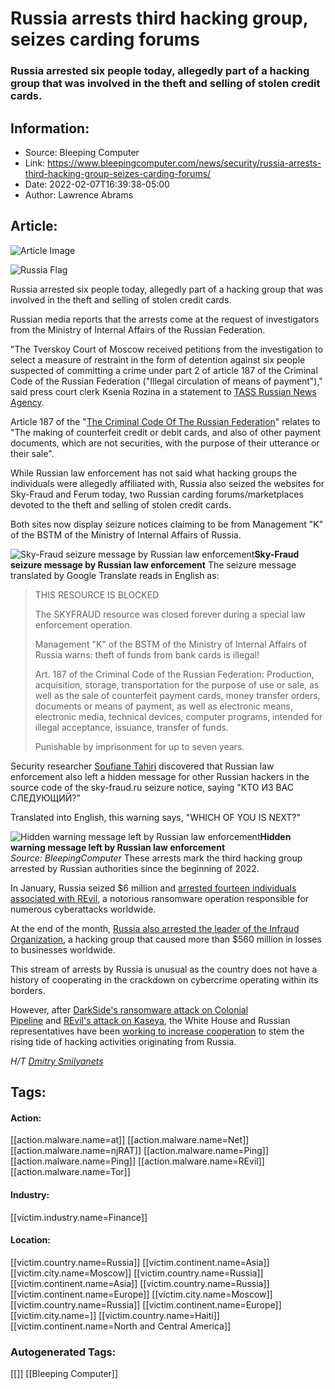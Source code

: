 # Russia arrests third hacking group, seizes carding forums
### Russia arrested six people today, allegedly part of a hacking group that was involved in the theft and selling of stolen credit cards.

## Information:
+ Source: Bleeping Computer
+ Link: https://www.bleepingcomputer.com/news/security/russia-arrests-third-hacking-group-seizes-carding-forums/
+ Date: 2022-02-07T16:39:38-05:00
+ Author: Lawrence Abrams


## Article:
![Article Image](https://www.bleepstatic.com/content/hl-images/2021/05/07/Russian-flag-headpic.jpg)

![Russia Flag](https://www.bleepstatic.com/content/hl-images/2021/05/07/Russian-flag-headpic.jpg)


Russia arrested six people today, allegedly part of a hacking group that was involved in the theft and selling of stolen credit cards.


Russian media reports that the arrests come at the request of investigators from the Ministry of Internal Affairs of the Russian Federation.


"The Tverskoy Court of Moscow received petitions from the investigation to select a measure of restraint in the form of detention against six people suspected of committing a crime under part 2 of article 187 of the Criminal Code of the Russian Federation ("Illegal circulation of means of payment")," said press court clerk Ksenia Rozina in a statement to [TASS Russian News Agency](https://tass.ru/obschestvo/13637797).


Article 187 of the "[The Criminal Code Of The Russian Federation](http://www.wipo.int/edocs/lexdocs/laws/en/ru/ru080en.pdf)" relates to "The making of counterfeit credit or debit cards, and also of other payment documents, which are not securities, with the purpose of their utterance or their sale".


While Russian law enforcement has not said what hacking groups the individuals were allegedly affiliated with, Russia also seized the websites for Sky-Fraud and Ferum today, two Russian carding forums/marketplaces devoted to the theft and selling of stolen credit cards.


Both sites now display seizure notices claiming to be from Management "K" of the BSTM of the Ministry of Internal Affairs of Russia.



![Sky-Fraud seizure message by Russian law enforcement](https://www.bleepstatic.com/images/news/security/l/law-enforcement/russia/sky-fraud-ferum/sky-fraud-seizure-notice.jpg)**Sky-Fraud seizure message by Russian law enforcement**
The seizure message translated by Google Translate reads in English as:



> 
> THIS RESOURCE IS BLOCKED
> 
> 
> The SKYFRAUD resource was closed forever during a special law enforcement operation.
> 
> 
> Management "K" of the BSTM of the Ministry of Internal Affairs of Russia warns: theft of funds from bank cards is illegal!
> 
> 
> Art. 187 of the Criminal Code of the Russian Federation: Production, acquisition, storage, transportation for the purpose of use or sale, as well as the sale of counterfeit payment cards, money transfer orders, documents or means of payment, as well as electronic means, electronic media, technical devices, computer programs, intended for illegal acceptance, issuance, transfer of funds.
> 
> 
> Punishable by imprisonment for up to seven years.
> 
> 
> 


Security researcher [Soufiane Tahiri](https://twitter.com/S0ufi4n3) discovered that Russian law enforcement also left a hidden message for other Russian hackers in the source code of the sky-fraud.ru seizure notice, saying "КТО ИЗ ВАС СЛЕДУЮЩИЙ?"


Translated into English, this warning says, "WHICH OF YOU IS NEXT?"



![Hidden warning message left by Russian law enforcement](https://www.bleepstatic.com/images/news/security/l/law-enforcement/russia/sky-fraud-ferum/easter-egg.jpg)**Hidden warning message left by Russian law enforcement**  
*Source: BleepingComputer*
These arrests mark the third hacking group arrested by Russian authorities since the beginning of 2022.


In January, Russia seized $6 million and [arrested fourteen individuals associated with REvil](https://www.bleepingcomputer.com/news/security/russia-arrests-revil-ransomware-gang-members-seize-66-million/), a notorious ransomware operation responsible for numerous cyberattacks worldwide.


At the end of the month, [Russia also arrested the leader of the Infraud Organization](https://www.bleepingcomputer.com/news/security/russia-arrests-leader-of-infraud-organization-hacker-group/), a hacking group that caused more than $560 million in losses to businesses worldwide.


This stream of arrests by Russia is unusual as the country does not have a history of cooperating in the crackdown on cybercrime operating within its borders.


However, after [DarkSide's ransomware attack on Colonial Pipeline](https://www.bleepingcomputer.com/news/security/largest-us-pipeline-shuts-down-operations-after-ransomware-attack/) and [REvil's attack on Kaseya](https://www.bleepingcomputer.com/news/security/kaseya-roughly-1-500-businesses-hit-by-revil-ransomware-attack/), the White House and Russian representatives have been [working to increase cooperation](https://www.bleepingcomputer.com/news/security/biden-asks-putin-to-crack-down-on-russian-based-ransomware-gangs/) to stem the rising tide of hacking activities originating from Russia.


*H/T [Dmitry Smilyanets](https://twitter.com/ddd1ms)*





## Tags:

#### Action:
[[action.malware.name=at]] [[action.malware.name=Net]] [[action.malware.name=njRAT]] [[action.malware.name=Ping]] [[action.malware.name=Ping]] [[action.malware.name=REvil]] [[action.malware.name=Tor]]

#### Industry:
[[victim.industry.name=Finance]]

#### Location:
[[victim.country.name=Russia]] [[victim.continent.name=Asia]] [[victim.city.name=Moscow]] [[victim.country.name=Russia]] [[victim.continent.name=Asia]] [[victim.country.name=Russia]] [[victim.continent.name=Europe]] [[victim.city.name=Moscow]] [[victim.country.name=Russia]] [[victim.continent.name=Europe]] [[victim.city.name=]] [[victim.country.name=Haiti]] [[victim.continent.name=North and Central America]]

### Autogenerated Tags:
[[]] [[Bleeping Computer]]

